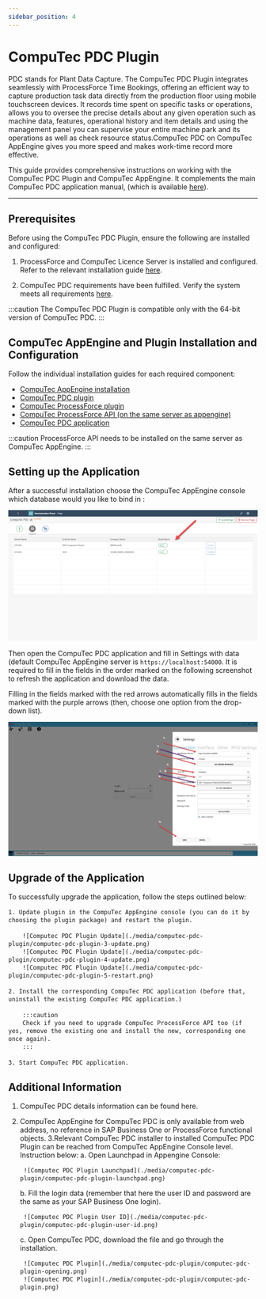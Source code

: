 ```yaml
---
sidebar_position: 4
---
```


# CompuTec PDC Plugin

PDC stands for Plant Data Capture. The CompuTec PDC Plugin integrates seamlessly with ProcessForce Time Bookings, offering an efficient way to capture production task data directly from the production floor using mobile touchscreen devices. It records time spent on specific tasks or operations, allows you to oversee the precise details about any given operation such as machine data, features, operational history and item details and using the management panel you can supervise your entire machine park and its operations as well as check resource status.CompuTec PDC on CompuTec AppEngine gives you more speed and makes work-time record more effective.

This guide provides comprehensive instructions on working with the CompuTec PDC Plugin and CompuTec AppEngine. It complements the main CompuTec PDC application manual, (which is available [here](/docs/pdc/)).

---

## Prerequisites

Before using the CompuTec PDC Plugin, ensure the following are installed and configured:

1. ProcessForce and CompuTec Licence Server is installed and configured. Refer to the relevant installation guide [here](/docs/processforce/administrator-guide/licensing/license-server/overview/).

2. CompuTec PDC requirements have been fulfilled. Verify the system meets all requirements [here](/docs/pdc/administrator-guide/installation/requirements/).

:::caution
The CompuTec PDC Plugin is compatible only with the 64-bit version of CompuTec PDC.
:::

## CompuTec AppEngine and Plugin Installation and Configuration

Follow the individual installation guides for each required component:

- [CompuTec AppEngine installation](../administrators-guide/configuration-and-administration/installation.md)
- [CompuTec PDC plugin](../administrators-guide/configuration-and-administration/configuration.md)
- [CompuTec ProcessForce plugin](../plugins-user-guide/processforce.md)
- [CompuTec ProcessForce API (on the same server as appengine)](/docs/processforce/releases/download#computec-processforce-api)
- [CompuTec PDC application](/docs/pdc/administrator-guide/installation/first-installation/)

:::caution
ProcessForce API needs to be installed on the same server as CompuTec AppEngine.
:::

## Setting up the Application

After a successful installation choose the CompuTec AppEngine console which database would you like to bind in :

![Computec PDC Plugin Database](./media/computec-pdc-plugin/computec-pdc-plugin-database.png)

Then open the CompuTec PDC application and fill in Settings with data (default CompuTec AppEngine server is `https://localhost:54000`. It is required to fill in the fields in the order marked on the following screenshot to refresh the application and download the data.

Filling in the fields marked with the red arrows automatically fills in the fields marked with the purple arrows (then, choose one option from the drop-down list).

![Computec PDC Plugin Settings](./media/computec-pdc-plugin/computec-pdc-plugin-settings.png)

## Upgrade of the Application

To successfully upgrade the application, follow the steps outlined below:

    1. Update plugin in the CompuTec AppEngine console (you can do it by choosing the plugin package) and restart the plugin.

        ![Computec PDC Plugin Update](./media/computec-pdc-plugin/computec-pdc-plugin-3-update.png)
        ![Computec PDC Plugin Update](./media/computec-pdc-plugin/computec-pdc-plugin-4-update.png)
        ![Computec PDC Plugin Update](./media/computec-pdc-plugin/computec-pdc-plugin-5-restart.png)

    2. Install the corresponding CompuTec PDC application (before that, uninstall the existing CompuTec PDC application.)

        :::caution
        Check if you need to upgrade CompuTec ProcessForce API too (if yes, remove the existing one and install the new, corresponding one once again).
        :::

    3. Start CompuTec PDC application.

## Additional Information

1. CompuTec PDC details information can be found here.
2. CompuTec AppEngine for CompuTec PDC is only available from web address, no reference in SAP Business One or ProcessForce functional objects.
3.Relevant CompuTec PDC installer to installed CompuTec PDC Plugin can be reached from CompuTec AppEngine Console level. Instruction below:
    a. Open Launchpad in Appengine Console:

        ![Computec PDC Plugin Launchpad](./media/computec-pdc-plugin/computec-pdc-plugin-launchpad.png)

    b. Fill the login data (remember that here the user ID and password are the same as your SAP Business One login).

        ![Computec PDC Plugin User ID](./media/computec-pdc-plugin/computec-pdc-plugin-user-id.png)

    c. Open CompuTec PDC, download the file and go through the installation.

        ![Computec PDC Plugin](./media/computec-pdc-plugin/computec-pdc-plugin-opening.png)
        ![Computec PDC Plugin](./media/computec-pdc-plugin/computec-pdc-plugin.png)
